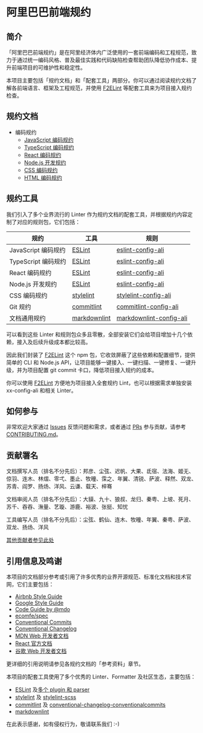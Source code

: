 # 阿里巴巴前端规约

## 简介

「阿里巴巴前端规约」是在阿里经济体内广泛使用的一套前端编码和工程规范，致力于通过统一编码风格、普及最佳实践和代码缺陷检查帮助团队降低协作成本、提升前端项目的可维护性和稳定性。

本项目主要包括「规约文档」和「配套工具」两部分。你可以通过阅读规约文档了解各前端语言、框架及工程规范，并使用 [F2ELint](https://www.npmjs.com/package/f2elint) 等配套工具来为项目接入规约检查。

## 规约文档

- 编码规约
  - [JavaScript 编码规约](coding/javascript.md)
  - [TypeScript 编码规约](coding/typescript.md)
  - [React 编码规约](docs/coding/react.md)
  - [Node.js 开发规约](docs/coding/node.md)
  - [CSS 编码规约](docs/coding/css.md)
  - [HTML 编码规约](docs/coding/html.md)

## 规约工具

我们引入了多个业界流行的 Linter 作为规约文档的配套工具，并根据规约内容定制了对应的规则包，它们包括：

| 规约                | 工具           | 规则                      |
| ------------------- | -------------- | ------------------------- |
| JavaScript 编码规约 | [ESLint]       | [eslint-config-ali]       |
| TypeScript 编码规约 | [ESLint]       | [eslint-config-ali]       |
| React 编码规约      | [ESLint]       | [eslint-config-ali]       |
| Node.js 开发规约    | [ESLint]       | [eslint-config-ali]       |
| CSS 编码规约        | [stylelint]    | [stylelint-config-ali]    |
| Git 规约            | [commitlint]   | [commitlint-config-ali]   |
| 文档通用规约        | [markdownlint] | [markdownlint-config-ali] |

可以看到这些 Linter 和规则包众多且零散，全部安装它们会给项目增加十几个依赖，接入及后续升级成本都比较高。

因此我们封装了 [F2ELint](https://www.npmjs.com/package/f2elint) 这个 npm 包，它收敛屏蔽了这些依赖和配置细节，提供简单的 CLI 和 Node.js API，让项目能够一键接入、一键扫描、一键修复、一键升级，并为项目配置 git commit 卡口，降低项目接入规约的成本。

你可以使用 [F2ELint](https://www.npmjs.com/package/f2elint) 方便地为项目接入全套规约 Lint，也可以根据需求单独安装 xx-config-ali 和相关 Linter。

## 如何参与

非常欢迎大家通过 [Issues](https://github.com/alibaba/f2e-spec/issues) 反馈问题和需求，或者通过 [PRs](https://github.com/alibaba/f2e-spec/pulls) 参与贡献，请参考 [CONTRIBUTING.md](/CONTRIBUTING.md)。

## 贡献署名

文档撰写人员（排名不分先后）：邦彦、尘弦、迟帆、大果、氐宿、法海、姬无、倞羽、连木、林熠、零弌、墨止、牧曈、霂之、年翼、清锐、萨波、释然、双龙、苏青、阎罗、扬炀、洋风、云谦、载天、梓骞

文档审阅人员（排名不分先后）：大貘、九十、狼叔、龙归、秦粤、上坡、死月、苏千、吞吞、潕量、艺璇、游鹿、裕波、张挺、知忧

工具编写人员（排名不分先后）：尘弦、鹤仙、连木、牧曈、年翼、秦粤、萨波、双龙、扬炀、洋风

[其他贡献者参见此处](https://github.com/alibaba/f2e-spec/graphs/contributors)

## 引用信息及鸣谢

本项目的文档部分参考或引用了许多优秀的业界开源规范、标准化文档和技术官网，它们主要包括：

- [Airbnb Style Guide](https://github.com/airbnb/javascript)
- [Google Style Guide](https://google.github.io/styleguide)
- [Code Guide by @mdo](http://codeguide.co)
- [ecomfe/spec](https://github.com/ecomfe/spec)
- [Conventional Commits](https://www.conventionalcommits.org)
- [Conventional Changelog](https://github.com/conventional-changelog/conventional-changelog/blob/master/packages/conventional-changelog/CHANGELOG.md)
- [MDN Web 开发者文档](https://developer.mozilla.org/zh-CN/docs/Web)
- [React 官方文档](https://reactjs.org/docs/)
- [谷歌 Web 开发者文档](https://developers.google.com/web)

更详细的引用说明请参见各规约文档的「参考资料」章节。

本项目的配套工具使用了多个优秀的 Linter、Formatter 及社区生态，主要包括：

- [ESLint](https://eslint.org) 及[多个 plugin 和 parser](https://github.com/alibaba/f2e-spec/tree/main/packages/eslint-config-ali#eslint-config-ali)
- [stylelint] 及 [stylelint-scss](https://github.com/kristerkari/stylelint-scss)
- [commitlint] 及 [conventional-changelog-conventionalcommits](https://github.com/conventional-changelog/conventional-changelog/tree/master/packages/conventional-changelog-conventionalcommits)
- [markdownlint](https://github.com/DavidAnson/markdownlint)

在此表示感谢，如有侵权行为，敬请联系我们 :-)

[ESLint]: https://eslint.org/
[eslint-config-ali]: https://www.npmjs.com/package/eslint-config-ali
[stylelint]: https://stylelint.io/
[stylelint-config-ali]: https://www.npmjs.com/package/stylelint-config-ali
[commitlint]: https://commitlint.js.org/
[commitlint-config-ali]: https://www.npmjs.com/package/commitlint-config-ali
[markdownlint]: https://github.com/DavidAnson/markdownlint
[markdownlint-config-ali]: https://www.npmjs.com/package/markdownlint-config-ali

